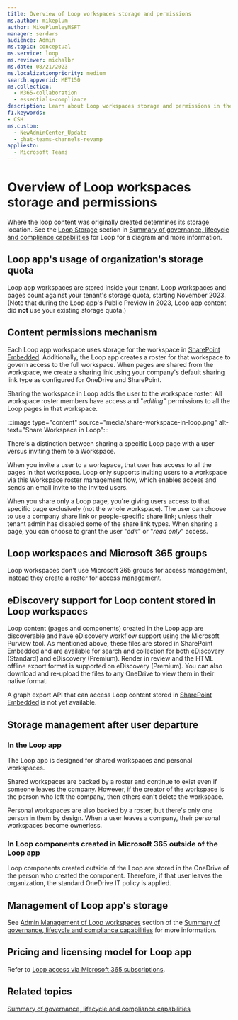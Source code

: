```yaml
---
title: Overview of Loop workspaces storage and permissions
ms.author: mikeplum
author: MikePlumleyMSFT
manager: serdars
audience: Admin
ms.topic: conceptual
ms.service: loop
ms.reviewer: michalbr
ms.date: 08/21/2023
ms.localizationpriority: medium
search.appverid: MET150
ms.collection: 
  - M365-collaboration
  - essentials-compliance
description: Learn about Loop workspaces storage and permissions in the Microsoft 365 ecosystem.
f1.keywords:
- CSH
ms.custom: 
  - NewAdminCenter_Update
  - chat-teams-channels-revamp
appliesto: 
  - Microsoft Teams
---
```


# Overview of Loop workspaces storage and permissions

Where the loop content was originally created determines its storage location. See the [Loop Storage](/microsoft-365/loop/loop-compliance-summary#loop-storage) section in [Summary of governance, lifecycle and compliance capabilities](/microsoft-365/loop/loop-compliance-summary) for Loop for a diagram and more information.

## Loop app's usage of organization's storage quota

Loop app workspaces are stored inside your tenant. Loop workspaces and pages count against your tenant's storage quota, starting November 2023. (Note that during the Loop app's Public Preview in 2023, Loop app content did **not** use your existing storage quota.)

## Content permissions mechanism

Each Loop app workspace uses storage for the workspace in [SharePoint Embedded](https://techcommunity.microsoft.com/t5/sharepoint-premium-blog/announcing-sharepoint-embedded-public-preview-at-espc23/ba-p/3993428). Additionally, the Loop app creates a roster for that workspace to govern access to the full workspace. When pages are shared from the workspace, we create a sharing link using your company's default sharing link type as configured for OneDrive and SharePoint.

Sharing the workspace in Loop adds the user to the workspace roster. All workspace roster members have access and "*editing*" permissions to all the Loop pages in that workspace.

:::image type="content" source="media/share-workspace-in-loop.png" alt-text="Share Workspace in Loop":::

There's a distinction between sharing a specific Loop page with a user versus inviting them to a Workspace.

When you invite a user to a workspace, that user has access to all the pages in that workspace. Loop only supports inviting users to a workspace via this Workspace roster management flow, which enables access and sends an email invite to the invited users.

When you share only a Loop page, you're giving users access to that specific page exclusively (not the whole workspace). The user can choose to use a company share link or people-specific share link; unless their tenant admin has disabled some of the share link types. When sharing a page, you can choose to grant the user "*edit*" or "*read only*" access.

## Loop workspaces and Microsoft 365 groups

Loop workspaces don't use Microsoft 365 groups for access management, instead they create a roster for access management.

## eDiscovery support for Loop content stored in Loop workspaces

Loop content (pages and components) created in the Loop app are discoverable and have eDiscovery workflow support using the Microsoft Purview tool. As mentioned above, these files are stored in SharePoint Embedded and are available for search and collection for both eDiscovery (Standard) and eDiscovery (Premium). Render in review and the HTML offline export format is supported on eDiscovery (Premium). You can also download and re-upload the files to any OneDrive to view them in their native format.

A graph export API that can access Loop content stored in [SharePoint Embedded](https://techcommunity.microsoft.com/t5/sharepoint-premium-blog/announcing-sharepoint-embedded-public-preview-at-espc23/ba-p/3993428) is not yet available.

## Storage management after user departure

### In the Loop app

The Loop app is designed for shared workspaces and personal workspaces.

Shared workspaces are backed by a roster and continue to exist even if someone leaves the company. However, if the creator of the workspace is the person who left the company, then others can't delete the workspace. 

Personal workspaces are also backed by a roster, but there's only one person in them by design. When a user leaves a company, their personal workspaces become ownerless.

### In Loop components created in Microsoft 365 outside of the Loop app

Loop components created outside of the Loop are stored in the OneDrive of the person who created the component. Therefore, if that user leaves the organization, the standard OneDrive IT policy is applied.

## Management of Loop app's storage

See [Admin Management of Loop workspaces](/microsoft-365/loop/loop-compliance-summary#admin-management-of-loop-workspaces) section of the [Summary of governance, lifecycle and compliance capabilities](/microsoft-365/loop/loop-compliance-summary) for more information.

## Pricing and licensing model for Loop app

Refer to [Loop access via Microsoft 365 subscriptions](https://support.microsoft.com/office/92915461-4b14-49a4-9cd4-d1c259292afa).

## Related topics

[Summary of governance, lifecycle and compliance capabilities](/microsoft-365/loop/loop-compliance-summary)
